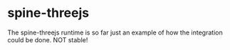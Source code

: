 # spine-threejs

The spine-threejs runtime is so far just an example of how the integration could be done. NOT stable!
